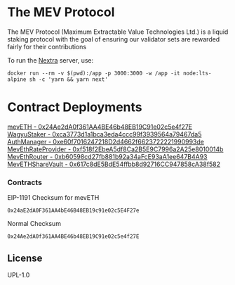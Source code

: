 # The MEV Protocol

The MEV Protocol (Maximum Extractable Value Technologies Ltd.) is a liquid staking protocol with the goal of ensuring our validator sets are rewarded fairly for their contributions

To run the [Nextra](https://nextra.vercel.app) server, use:
```
docker run --rm -v $(pwd):/app -p 3000:3000 -w /app -it node:lts-alpine sh -c 'yarn && yarn next'
```
# Contract Deployments

[mevETH - 0x24Ae2dA0f361AA4BE46b48EB19C91e02c5e4f27E](https://etherscan.io/address/0x24ae2da0f361aa4be46b48eb19c91e02c5e4f27e#code)
[WagyuStaker - 0xca3773d1a1bca3eda4ccc99f3939564a79467da5](https://etherscan.io/address/0xca3773d1a1bca3eda4ccc99f3939564a79467da5#code)
[AuthManager - 0xe60f7016247218D2d4662f6623722221990993de](https://etherscan.io/address/0xe60f7016247218D2d4662f6623722221990993de#code)
[MevEthRateProvider - 0xf518f2EbeA5df8Ca2B5E9C7996a2A25e8010014b](https://etherscan.io/address/0xf518f2EbeA5df8Ca2B5E9C7996a2A25e8010014b#code)
[MevEthRouter - 0xb60598cd27fb881b92a34aFcE93aA1ee647B4A93](https://etherscan.io/address/0xb60598cd27fb881b92a34aFcE93aA1ee647B4A93#code)
[MevETHShareVault - 0x617c8dE5BdE54ffbb8d92716CC947858cA38f582](https://etherscan.io/address/0x617c8dE5BdE54ffbb8d92716CC947858cA38f582)


### Contracts

EIP-1191 Checksum for mevETH

```
0x24aE2dA0F361AA4bE46B48EB19c91e02c5E4F27e
```

Normal Checksum

```
0x24Ae2dA0f361AA4BE46b48EB19C91e02c5e4f27E
```

## License

UPL-1.0